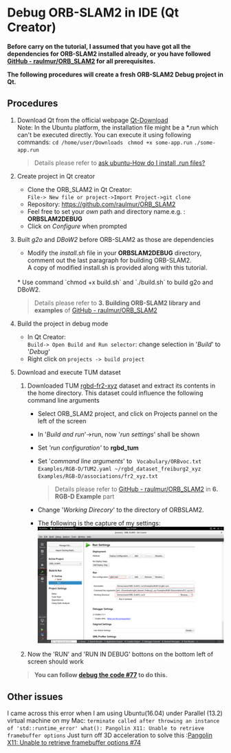 


# Debug ORB-SLAM2 in IDE (Qt Creator)

**Before carry on the tutorial, I assumed that you have got all the dependencies for ORB-SLAM2 installed already, or you have followed  [GitHub - raulmur/ORB_SLAM2](https://github.com/raulmur/ORB_SLAM2 ) for all prerequisites.**  

**The following procedures will create a fresh ORB-SLAM2 Debug project in Qt.**  

## Procedures
1. Download Qt from the official webpage [Qt-Download](https://www.qt.io/download)<br>
Note: In the Ubuntu platform, the installation file might be a *.run which can't be executed directly. You can execute it using following commands:
`cd /home/user/Downloads `
`chmod +x some-app.run`
`./some-app.run` 

    >Details please refer to [ask ubuntu-How do I install .run files?](https://askubuntu.com/questions/18747/how-do-i-install-run-files)

2. Create project in Qt creator  
	* 	Clone the ORB_SLAM2 in Qt Creator:  
	`File-> New file or project->Import Project->git clone`
	* 	Repository: https://github.com/raulmur/ORB_SLAM2  
	* 	Feel free to set your *own* path and directory name.e.g. : **ORBSLAM2DEBUG**  
	*	Click on *Configure* when prompted 
	
3. Built *g2o* and *DBoW2* before ORB-SLAM2 as those are dependencies  
 	* Modify the *install.sh* file in your **ORBSLAM2DEBUG**  directory, comment out the last paragraph for building ORB-SLAM2. <br>A copy of modified install.sh is provided along with this tutorial.  
 	<br>
	* Use command `chmod +x build.sh` and `./build.sh` to build g2o and DBoW2.  

    >Details please refer to **3. Building ORB-SLAM2 library and examples** of [GitHub - raulmur/ORB_SLAM2](https://github.com/raulmur/ORB_SLAM2 )
4. Build the project in debug mode	
	* 	 In Qt Creator:  
	 		`Build-> Open Build and Run selector`: change selection in '*Build*' to '*Debug*'  
	* 	 Right click on `projects -> build project `

5.  Download and execute TUM dataset
	1. Downloaded TUM [rgbd-fr2-xyz](https://vision.in.tum.de/data/datasets/rgbd-dataset/download) dataset and extract its contents in the home directory. This dataset could influence the following command line arguments
	   * 	Select ORB_SLAM2 project, and click on Projects pannel on the left of the screen
	   * 	In '*Build and run*'->run, now '*run settings*' shall be shown
	   * 	Set *'run configuration'* to **rgbd_tum**
	   * 	Set '*command line arguments*' to  ` Vocabulary/ORBvoc.txt Examples/RGB-D/TUM2.yaml ~/rgbd_dataset_freiburg2_xyz Examples/RGB-D/associations/fr2_xyz.txt`  
        
            > Details please refer to [GitHub - raulmur/ORB_SLAM2](https://github.com/raulmur/ORB_SLAM2 ) in **6. RGB-D Example** part
        
	   * 	Change '*Working Direcory*' to the directory of ORBSLAM2.  
	   * The following is the capture of my settings: 
![Run_settings](https://raw.githubusercontent.com/Dkaka/Little_tutorials/master/Run_settings.png)

    2. Now the 'RUN' and 'RUN IN DEBUG' bottons on the bottom left of screen should work    

    >**You can follow [debug the code #77](https://github.com/raulmur/ORB_SLAM/issues/77) to do this.**

## Other issues
I came across this error when I am using Ubuntu(16.04) under Parallel (13.2) virtual machine on my Mac:
`terminate called after throwing an instance of 'std::runtime_error' what(): Pangolin X11: Unable to retrieve framebuffer options`
Just turn off 3D acceleration to solve this :[Pangolin X11: Unable to retrieve framebuffer options #74](https://github.com/stevenlovegrove/Pangolin/issues/74#issuecomment-178248684)


